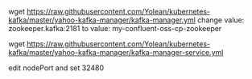 wget https://raw.githubusercontent.com/Yolean/kubernetes-kafka/master/yahoo-kafka-manager/kafka-manager.yml
change value: zookeeper.kafka:2181 to 
value: my-confluent-oss-cp-zookeeper

wget https://raw.githubusercontent.com/Yolean/kubernetes-kafka/master/yahoo-kafka-manager/kafka-manager-service.yml

 edit nodePort and set 32480
